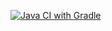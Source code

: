 [![Java CI with Gradle](https://github.com/DmitryLeonov186/HWAPI-CI/actions/workflows/gradle.yml/badge.svg)](https://github.com/DmitryLeonov186/HWAPI-CI/actions/workflows/gradle.yml)